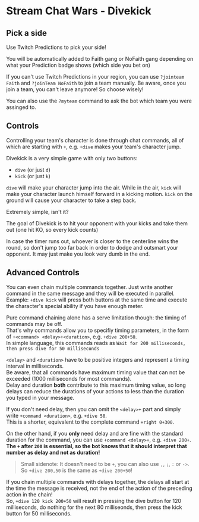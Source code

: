 # Stream Chat Wars - Divekick

## Pick a side

Use Twitch Predictions to pick your side!

You will be automatically added to Faith gang or NoFaith gang depending on
what your Prediction badge shows (which side you bet on)

If you can't use Twitch Predictions in your region, you can use
`?jointeam Faith` and `?joinTeam NoFaith` to join a team manually.
Be aware, once you join a team, you can't leave anymore! So choose wisely!

You can also use the `?myteam` command to ask the bot which team you were assinged to.

## Controls

Controlling your team's character is done through chat commands,
all of which are starting with `+`, e.g. `+dive` makes your team's character jump.

Divekick is a very simple game with only two buttons:

* `dive` (or just `d`)
* `kick` (or just `k`)

`dive` will make your character jump into the air. While in the air, `kick` will
make your character launch himself forward in a kicking motion. `kick` on the
ground will cause your character to take a step back.

Extremely simple, isn't it?

The goal of Divekick is to hit your opponent with your kicks and take them out
(one hit KO, so every kick counts)

In case the timer runs out, whoever is closer to the centerline wins the round,
so don't jump too far back in order to dodge and outsmart your opponent. It may
just make you look very dumb in the end.


## Advanced Controls

You can even chain multiple commands together.
Just write another command in the same message and they will be executed in parallel. \
Example: `+dive kick` will press both buttons at the same time and execute the
character's special ability if you have enough meter.

Pure command chaining alone has a serve limitation though: the timing of commands may be off. \
That's why commands allow you to specifiy timing parameters, in the form of
`+<command> <delay>+<duration>`, e.g. `+dive 200+50`. \
In simple language, this commands reads as
`Wait for 200 milliseconds, then press dive for 50 milliseconds`

`<delay>` and `<duration>` have to be positive integers and represent
a timing interval in milliseconds. \
Be aware, that all commands have maximum timing value that can not be exceeded
(1000 milliseconds for most commands). \
Delay and duration **both** contribute to this maximum timing value, so long delays
can reduce the durations of your actions to less than the duration you typed in your message.

If you don't need delay, then you can omit the `<delay>+` part and simply write
`+command <duration>`, e.g. `+dive 50`. \
This is a shorter, equivalent to the complete command `+right 0+300`.

On the other hand, if you **only** need delay and are fine with the standard
duration for the command, you can use `+command <delay>+`, e.g. `+dive 200+`. \
**The `+` after `200` is essential, so the bot knows that it
should interpret that number as delay and not as duration!**

>Small sidenote: It doesn't need to be `+`, you can also use `,`, `;`, `:` or
`->`. So `+dive 200,50` is the same as `+dive 200+50`!

If you chain multiple commands with delays together, the delays all start at the
time the message is received, not the end of the action of the preceding action in the chain! \
So, `+dive 120 kick 200+50` will result in pressing the dive button for 120 milliseconds,
do nothing for the next 80 milliseonds, then press the kick button for
50 milliseconds.
